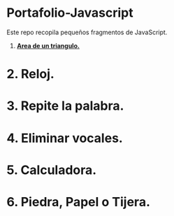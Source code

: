 # Portafolio-Javascript
Este repo recopila pequeños fragmentos de JavaScript.  

1. **[Area de un triangulo.](#area_triangulo)** 
# 2. Reloj.
# 3. Repite la palabra.
# 4. Eliminar vocales.
# 5. Calculadora.
# 6. Piedra, Papel o Tijera.